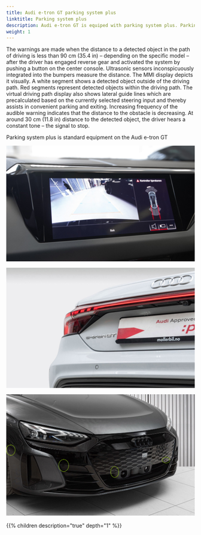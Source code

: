 ```yaml
---
title: Audi e-tron GT parking system plus
linktitle: Parking system plus
description: Audi e-tron GT is equiped with parking system plus. Parking system plus informs the driver, visually and audibly, about obstacles in front of and behind the vehicle.
weight: 1
---
```


 The warnings are made when the distance to a detected object in the path of driving is less than 90 cm (35.4 in) – depending on the specific model – after the driver has engaged reverse gear and activated the system by pushing a button on the center console. Ultrasonic sensors inconspicuously integrated into the bumpers measure the distance. The MMI display depicts it visually. A white segment shows a detected object outside of the driving path. Red segments represent detected objects within the driving path. The virtual driving path display also shows lateral guide lines which are precalculated based on the currently selected steering input and thereby assists in convenient parking and exiting. Increasing frequency of the audible warning indicates that the distance to the obstacle is decreasing. At around 30 cm (11.8 in) distance to the detected object, the driver hears a constant tone – the signal to stop.

 Parking system plus is standard equipment on the Audi e-tron GT

![Parking system plus](parkingsystemplus.jpg "Parking system plus have sensors both front and rear to protect")

![Rear sensor](rearsensor.jpg "Sensor rear left")

![Rear sensor](frontsensors.jpg "Front sensors")

{{% children description="true" depth="1" %}}
